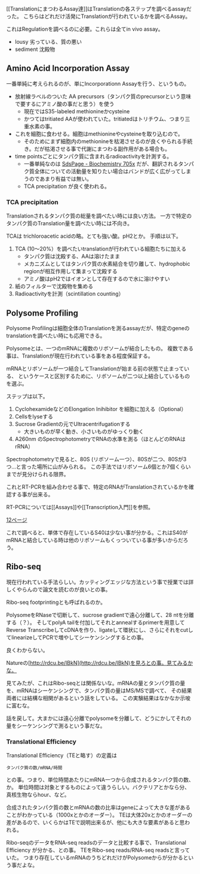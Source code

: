 [[TranslationにまつわるAssay達]]はTranslationの各ステップを調べるassayだった。
こちらはどれだけ活発にTranslationが行われているかを調べるAssay。

これはRegulationを調べるのに必要。これらは全てin vivo assay。

- lousy 劣っている、質の悪い
- sediment 沈殿物

## Amino Acid Incorporation Assay

一番単純に考えられるのが、単にIncorporationn Assayを行う、というもの。

- 放射線ラベルのついた AA precursors（タンパク質のprecursorという意味で要するにアミノ酸の事だと思う）を使う
   - 現在ではS35-labeled methionineかcysteine
   - かつてはtritiated AAが使われていた。tritiatedはトリチウム、つまり三重水素の事。
- これを細胞に食わせる。細胞はmethionineやcysteineを取り込むので。
    - そのためにまず細胞内のmethionineを枯渇させるのが良くやられる手続き。だが枯渇させる事で代謝にまつわる副作用がある場合も。
- time pointsごとにタンパク質に含まれるradioactivityを計測する。
    - 一番単純なのは [SdsPage - Biochemistry 705x](https://karino2.github.io/Biochemistry705x/SdsPage) だが、翻訳されるタンパク質全体についての活動量を知りたい場合はバンドが広く広がってしまうのであまり有益では無い。
    - TCA precipitation が良く使われる。

### TCA precipitation 

Translationされるタンパク質の総量を調べたい時には良い方法。
一方で特定のタンパク質のTranslation量を調べたい時には不向き。

TCAは trichloroacetic acidの略。とても強い酸。pH2とか。
手順は以下。

1. TCA (10〜20%）を調べたいtranslationが行われている細胞たちに加える
     - タンパク質は沈殿する、AAは溶けたまま
     - メカニズムとしてはタンパク質の水素結合を切り離して、hydrophobic regionが相互作用して集まって沈殿する
     - アミノ酸はpH2ではイオンとして存在するので水に溶けやすい
2. 紙のフィルターで沈殿物を集める
3. Radioactivityを計測（scintillation counting）

## Polysome Profiling

Polysome Profilingは細胞全体のTranslationを測るassayだが、特定のgeneのtranslationを調べたい時にも応用できる。

Polysomeとは、一つのmRNAに複数のリボソームが結合したもの。
複数である事は、Translationが現在行われている事をある程度保証する。

mRNAとリボソームが一つ結合してTranslationが始まる前の状態で止まっている、
というケースと区別するために、リボソームが二つ以上結合しているものを選ぶ。

ステップは以下。

1. CyclohexamideなどのElongation Inihibitor を細胞に加える（Optional）
2. Cellsをlyseする
3. Sucrose Gradientの元でUltracentrifugationする
   - 大きいものが早く動き、小さいものがゆっくり動く
4. A260nm のSpectrophotometryでRNAの水準を測る（ほとんどのRNAはrRNA）

Spectrophotometryで見ると、80S (リボソーム一つ）、80Sが二つ、80Sが3つ…と言った場所に山がみられる。
この手法ではリボソーム6個とか7個くらいまでが見分けられる限界。

これとRT-PCRを組み合わせる事で、特定のRNAがTranslationされているかを確認する事が出来る。

RT-PCRについては[[Assays]]や[[Transcription入門]]を参照。

[12ページ](https://karino2.github.io/ImageGallery/MolecularBiology728x3.html#lg=1&slide=11)

これで調べると、単体で存在しているS40は少ない事が分かる。これはS40がmRNAと結合している時は他のリボソームもくっついている事が多いからだろう。

## Ribo-seq

現在行われている手法らしい。カッティングエッジな方法という事で授業では詳しくやらんので論文を読むのが良いとの事。

Ribo-seq footprintingとも呼ばれるのか。

PolysomeをRNaseで切断して、sucrose gradientで遠心分離して、28 ntを分離する（？）。
そしてpolyA tailを付加してそれとannealするprimerを用意してReverse TranscribeしてcDNAを作り、ligateして環状にし、さらにそれをcutしてlinearizeしてPCRで増やしてシーケンシングするとの事。

良くわからない。

Natureの[http://rdcu.be/lBkN](http://rdcu.be/lBkN)を見ろとの事。見てみるかな。

見てみたが、これはRibo-seqとは関係ないな。mRNAの量とタンパク質の量を、mRNAはシーケンシングで、タンパク質の量はMS/MSで調べて、
その結果両者には結構な相関があるという話をしている。
この実験結果はなかなか示唆に富むな。

話を戻して。大まかには遠心分離でpolysomeを分離して、どうにかしてそれの量をシーケンシングで測るという事だな。

### Translational Efficiency

Translational Efficiency（TEと略す）の定義は

```
タンパク質の数/mRNA/時間
```

との事。つまり、単位時間あたりにmRNA一つから合成されるタンパク質の数、か。
単位時間は対象とするものによって違うらしい。バクテリアとかなら分、真核生物ならhour、など。

合成されたタンパク質の数とmRNAの数の比率はgeneによって大きな差があることがわかっている（1000xとかのオーダー）。
TEは大体20xとかのオーダーの差があるので、いくらかはTEで説明出来るが、他にも大きな要素があると思われる。

Ribo-seqのデータをRNA-seq readsのデータと比較する事で、Translational Efficiency が分かる、との事。
TEをRibo-seq reads/RNA-seq readsと言っていた。
つまり存在しているmRNAのうちどれだけがPolysomeからが分かるという事だよな。